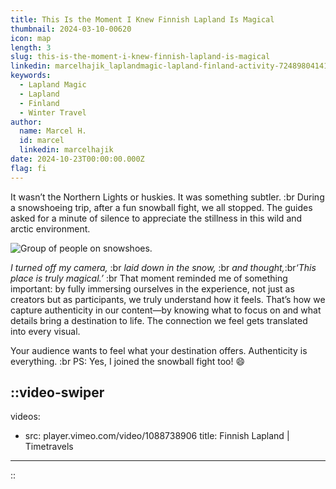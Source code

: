 ```yaml
---
title: This Is the Moment I Knew Finnish Lapland Is Magical
thumbnail: 2024-03-10-00620
icon: map
length: 3
slug: this-is-the-moment-i-knew-finnish-lapland-is-magical
linkedin: marcelhajik_laplandmagic-lapland-finland-activity-7248980414185242624-Nw6W?utm_source=share&utm_medium=member_desktop
keywords:
  - Lapland Magic
  - Lapland
  - Finland
  - Winter Travel
author:
  name: Marcel H.
  id: marcel
  linkedin: marcelhajik
date: 2024-10-23T00:00:00.000Z
flag: fi
---
```


It wasn’t the Northern Lights or huskies. It was something subtler. 
:br
During a snowshoeing trip, after a fun snowball fight, we all stopped. The guides asked for a minute of silence to appreciate the stillness in this wild and arctic environment.

![Group of people on snowshoes.](https://cdn.slavic.media/img/2024-03-10-00620/public "2024 ⋅ Saariselkä, Finland ⋅ Timetravels")

*I turned off my camera,*
:br
*laid down in the snow,*
:br
*and thought,*:b&#x72;*‘This place is truly magical.’*
:br
That moment reminded me of something important: by fully immersing ourselves in the experience, not just as creators but as participants, we truly understand how it feels. That’s how we capture authenticity in our content—by knowing what to focus on and what details bring a destination to life. The connection we feel gets translated into every visual.

Your audience wants to feel what your destination offers. Authenticity is everything.
:br
PS: Yes, I joined the snowball fight too! 😄

::video-swiper
---
videos:
  - src: player.vimeo.com/video/1088738906
    title: Finnish Lapland | Timetravels
---
::
